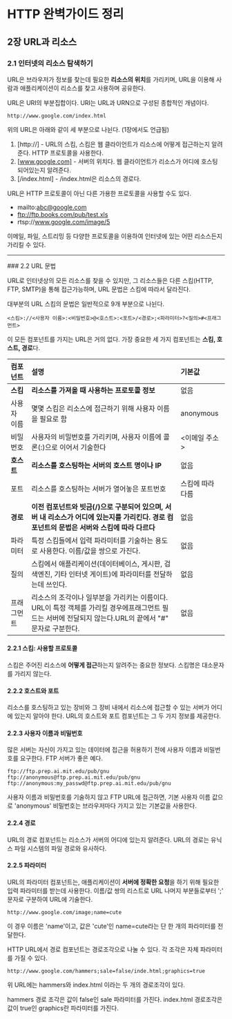 # HTTP 완벽가이드 정리
## 2장 URL과 리소스
### 2.1 인터넷의 리소스 탐색하기

URL은 브라우저가 정보를 찾는데 필요한 **리소스의 위치**를 가리키며, URL을 이용해 사람과 애플리케이션이
리소스를 찾고 사용하며 공유한다.

URL은 URI의 부분집합이다. URI는 URL과 URN으로 구성된 종합적인 개념이다.

```
http://www.google.com/index.html
```
위의 URL은 아래와 같이 세 부분으로 나뉜다. (1장에서도 언급됨)

1. [http://] - URL의 스킴, 스킴은 웹 클라이언트가 리소스에 어떻게 접근하는지 알려준다. HTTP 프로토콜을 사용한다.
2. [www.google.com] - 서버의 위치다. 웹 클라이언트가 리소스가 어디에 호스팅 되어있는지 알려준다.
3. [/index.html] - /index.html은 리소스의 경로다.
   
URL은 HTTP 프로토콜이 아닌 다른 가용한 프로토콜을 사용할 수도 있다.

* mailto:abc@google.com
* ftp://ftp.books.com/pub/test.xls
* rtsp://www.google.com/image/5

이메일, 파일, 스트리밍 등 다양한 프로토콜을 이용하여 인터넷에 있는 어떤 리소스든지 가리킬 수 있다.
<hr>
### 2.2 URL 문법

URL로 인터넷상의 모든 리소스를 찾을 수 있지만, 그 리소스들은 다른 스킴(HTTP, FTP, SMTP)을 통해 접근가능하며,
URL 문법은 스킴에 따라서 달라진다.

대부분의 URL 스킴의 문법은 일반적으로 9개 부분으로 나뉜다.

```
<스킴>://<사용자 이름>:<비밀번호>@<호스트>:<포트>/<경로>;<파라미터>?<질의>#<프래그먼트>
```
이 모든 컴포넌트를 가지는 URL은 거의 없다. 가장 중요한 세 가지 컴포넌트는 **스킴, 호스트, 경로**다.

| 컴포넌트    | 설명                                                                                                                                                    | 기본값           |
| :---------- | :------------------------------------------------------------------------------------------------------------------------------------------------------ | :--------------- |
| **스킴**    | **리소스를 가져올 때 사용하는 프로토콜 정보**                                                                                                           | 없음             |
| 사용자 이름 | 몇몇 스킴은 리소스에 접근하기 위해 사용자 이름을 필요로 함                                                                                              | anonymous        |
| 비밀번호    | 사용자의 비밀번호를 가리키며, 사용자 이름에 콜론(:)으로 이어서 기술한다                                                                                 | <이메일 주소>    |
| **호스트**  | **리소스를 호스팅하는 서버의 호스트 명이나 IP**                                                                                                         | 없음             |
| 포트        | 리소스를 호스팅하는 서버가 열어놓은 포트번호                                                                                                            | 스킴에 따라 다름 |
| **경로**    | **이전 컴포넌트와 빗금(/)으로 구분되어 있으며, 서버 내 리소스가 어디에 있는지를 가리킨다. 경로 컴포넌트의 문법은 서버와 스킴에 따라 다르다**            | 없음             |
| 파라미터    | 특정 스킴들에서 입력 파라미터를 기술하는 용도로 사용한다. 이름/값을 쌍으로 가진다.                                                                      | 없음             |
| 질의        | 스킴에서 애플리케이션(데이터베이스, 게시판, 검색엔진, 기타 인터넷 게이트)에 파라미터를 전달하는데 쓰인다.                                               | 없음             |
| 프래그먼트  | 리소스의 조각이나 일부분을 가리키는 이름이다. URL이 특정 객체를 가리킬 경우에프래그먼트 필드는 서버에 전달되지 않는다.URL의 끝에서 "#" 문자로 구분한다. | 없음             |

#### 2.2.1 스킴: 사용할 프로토콜

스킴은 주어진 리소스에 **어떻게 접근**하는지 알려주는 중요한 정보다. 스킴명은 대소문자를 가리지 않는다.

#### 2.2.2 호스트와 포트

리소스를 호스팅하고 있는 장비와 그 장비 내에서 리소스에 접근할 수 있는 서버가 어디에 있는지 알아야 한다.
URL의 호스트와 포트 컴포넌트는 그 두 가지 정보를 제공한다.

#### 2.2.3 사용자 이름과 비밀번호

많은 서버는 자신이 가지고 있는 데이터에 접근을 허용하기 전에 사용자 이름과 비밀번호를 요구한다.
FTP 서버가 좋은 예다.

```
ftp://ftp.prep.ai.mit.edu/pub/gnu
ftp://anonymous@ftp.prep.ai.mit.edu/pub/gnu
ftp://anonymous:my_passwd@ftp.prep.ai.mit.edu/pub/gnu
```

사용자 이름과 비밀번호를 기술하지 않고 FTP URL에 접근하면, 기본 사용자 이름 값으로 'anonymous'
비밀번호는 브라우저마다 가지고 있는 기본값을 사용한다.

#### 2.2.4 경로

URL의 경로 컴포넌트는 리소스가 서버의 어디에 있는지 알려준다. URL의 경로는 유닉스 파일 시스템의
파일 경로와 유사하다.

#### 2.2.5 파라미터

URL의 파라미터 컴포넌트는, 애플리케이션이 **서버에 정확한 요청**을 하기 위해 필요한 입력 파라미터를 받는데 사용한다.
이름/값 쌍의 리스트로 URL 나머지 부분들로부터 ';' 문자로 구분하여 URL에 기술한다.

```
http://www.google.com/image;name=cute
```
이 경우 이름은 'name'이고, 값은 'cute'인 name=cute라는 단 한 개의 파라미터를 전달한다.

HTTP URL에서 경로 컴포넌트는 경로조각으로 나눌 수 있다.
각 조각은 자체 파라미터를 가질 수 있다.

```
http://www.google.com/hammers;sale=false/inde.html;graphics=true
```
위 URL에는 hammers와 index.html 이라는 두 개의 경로조각이 있다.

hammers 경로 조각은 값이 false인 sale 파라미터를 가진다.
index.html 경로조각은 값이 true인 graphics란 파라미터를 가진다.